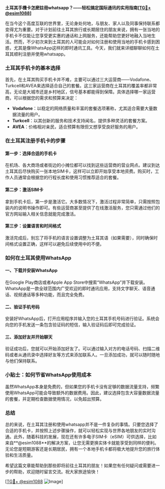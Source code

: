 **土耳其手機卡怎麽註冊whatsapp？——轻松搞定国际通讯的实用指南[[TG💪+ @esim1088](https://t.me/s/esim1088)]**

在当今这个高度互联的世界里，无论身处何地，与朋友、家人以及同事保持联系都变得尤为重要。对于计划前往土耳其旅行或长期居住的朋友来说，拥有一张当地的手机卡不仅能让您享受更实惠的通话和上网服务，还能帮助您更好地融入当地生活。然而，不少初次来到土耳其的人可能会对如何注册和使用当地的手机卡感到困惑，尤其是像WhatsApp这样的即时通讯工具。今天，我们就来详细聊聊如何在土耳其顺利注册并使用whatsapp。

### 土耳其手机卡的基本选择

首先，在土耳其购买手机卡并不难，主要可以通过三大运营商——Vodafone、Turkcell和AVEA来选择适合自己的套餐。这三家运营商在土耳其的覆盖率都非常高，无论是大城市还是乡村地区，信号基本都能得到保障。具体选择哪一家运营商，可以根据您的需求和预算来决定：

- **Vodafone**：以稳定的网络质量和丰富的套餐选项著称，尤其适合需要大量数据流量的用户。
- **Turkcell**：以其创新的服务和技术支持闻名，提供多种灵活的套餐方案。
- **AVEA**：价格相对亲民，适合预算有限但又想享受良好服务的用户。

### 在土耳其注册手机卡的步骤

#### 第一步：选择合适的手机卡

在机场、各大商场或者街边的小摊位都可以找到这些运营商的营业网点。建议到达土耳其后尽快购买一张本地SIM卡，这样可以立即开始享受本地资费。购买时，工作人员通常会根据您的行程长度和使用习惯推荐适合的套餐。

#### 第二步：激活SIM卡

拿到手机卡后，第一步是激活它。大多数情况下，激活过程非常简单，只需按照包装内的说明书操作即可。有些运营商甚至提供了在线激活服务，您只需通过他们的官方网站输入相关信息就能完成激活。

#### 第三步：设置语言和时间格式

激活完成后，别忘了将手机的语言设置调整为土耳其语（如果需要），同时确保时间格式设置正确，这样可以避免后续使用中的不便。

### 如何在土耳其使用WhatsApp

#### 一、下载并安装WhatsApp

在Google Play商店或者Apple App Store中搜索“WhatsApp”并下载安装。WhatsApp是一款全球范围内广受欢迎的即时通讯应用，支持文字聊天、语音通话、视频通话等多种功能，而且完全免费。

#### 二、验证手机号码

安装好WhatsApp后，打开应用程序并输入您的土耳其手机号码进行验证。系统会向您的手机发送一条包含验证码的短信，输入验证码后即可完成验证。

#### 三、添加好友并开始聊天

验证成功后，您就可以开始添加好友了。可以通过输入对方的电话号码、扫描二维码或者从通讯录中选择好友等方式来添加联系人。一旦添加成功，就可以随时随地与他们保持联系。

### 小贴士：如何节省WhatsApp使用成本

虽然WhatsApp本身是免费的，但如果您的手机卡没有足够的数据流量支持，频繁使用WhatsApp可能会导致额外的数据费用。因此，建议选择包含大容量数据流量的套餐，并定期检查数据使用情况，以免超出预算。

### 总结

总的来说，在土耳其注册和使用whatsapp并不是一件复杂的事情。只要您选择了合适的手机卡，并按照上述步骤操作，就可以轻松实现与世界各地朋友的实时沟通。此外，随着科技的发展，现在还有许多电子SIM卡（eSIM）可供选择，比如来自**@esim1088**的解决方案，让您无需更换实体卡就能享受到同样的便利。无论您是短期游客还是长期居民，拥有一个本地手机卡都将极大地提升您的旅行体验和生活质量。

希望这篇文章能帮助到那些即将前往土耳其的朋友！如果您有任何疑问或需要进一步的帮助，欢迎随时留言交流。祝大家旅途愉快！

[[TG💪+ @esim1088](https://t.me/s/esim1088) ![Image](https://i.postimg.cc/4NQfJmqS/Snipaste-2025-05-13-00-14-12.png)]